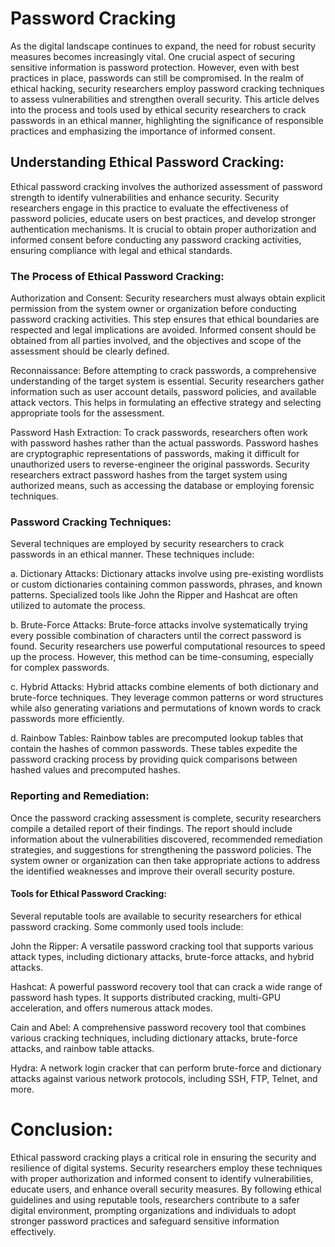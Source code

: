 # Password Cracking

As the digital landscape continues to expand, the need for robust security measures becomes increasingly vital. One crucial aspect of securing sensitive information is password protection. However, even with best practices in place, passwords can still be compromised. In the realm of ethical hacking, security researchers employ password cracking techniques to assess vulnerabilities and strengthen overall security. This article delves into the process and tools used by ethical security researchers to crack passwords in an ethical manner, highlighting the significance of responsible practices and emphasizing the importance of informed consent.

## Understanding Ethical Password Cracking:

Ethical password cracking involves the authorized assessment of password strength to identify vulnerabilities and enhance security. Security researchers engage in this practice to evaluate the effectiveness of password policies, educate users on best practices, and develop stronger authentication mechanisms. It is crucial to obtain proper authorization and informed consent before conducting any password cracking activities, ensuring compliance with legal and ethical standards.

### The Process of Ethical Password Cracking:

Authorization and Consent:
Security researchers must always obtain explicit permission from the system owner or organization before conducting password cracking activities. This step ensures that ethical boundaries are respected and legal implications are avoided. Informed consent should be obtained from all parties involved, and the objectives and scope of the assessment should be clearly defined.

Reconnaissance:
Before attempting to crack passwords, a comprehensive understanding of the target system is essential. Security researchers gather information such as user account details, password policies, and available attack vectors. This helps in formulating an effective strategy and selecting appropriate tools for the assessment.

Password Hash Extraction:
To crack passwords, researchers often work with password hashes rather than the actual passwords. Password hashes are cryptographic representations of passwords, making it difficult for unauthorized users to reverse-engineer the original passwords. Security researchers extract password hashes from the target system using authorized means, such as accessing the database or employing forensic techniques.

### Password Cracking Techniques:
Several techniques are employed by security researchers to crack passwords in an ethical manner. These techniques include:

a. Dictionary Attacks: Dictionary attacks involve using pre-existing wordlists or custom dictionaries containing common passwords, phrases, and known patterns. Specialized tools like John the Ripper and Hashcat are often utilized to automate the process.

b. Brute-Force Attacks: Brute-force attacks involve systematically trying every possible combination of characters until the correct password is found. Security researchers use powerful computational resources to speed up the process. However, this method can be time-consuming, especially for complex passwords.

c. Hybrid Attacks: Hybrid attacks combine elements of both dictionary and brute-force techniques. They leverage common patterns or word structures while also generating variations and permutations of known words to crack passwords more efficiently.

d. Rainbow Tables: Rainbow tables are precomputed lookup tables that contain the hashes of common passwords. These tables expedite the password cracking process by providing quick comparisons between hashed values and precomputed hashes.

### Reporting and Remediation:
Once the password cracking assessment is complete, security researchers compile a detailed report of their findings. The report should include information about the vulnerabilities discovered, recommended remediation strategies, and suggestions for strengthening the password policies. The system owner or organization can then take appropriate actions to address the identified weaknesses and improve their overall security posture.

#### Tools for Ethical Password Cracking:

Several reputable tools are available to security researchers for ethical password cracking. Some commonly used tools include:

John the Ripper: A versatile password cracking tool that supports various attack types, including dictionary attacks, brute-force attacks, and hybrid attacks.

Hashcat: A powerful password recovery tool that can crack a wide range of password hash types. It supports distributed cracking, multi-GPU acceleration, and offers numerous attack modes.

Cain and Abel: A comprehensive password recovery tool that combines various cracking techniques, including dictionary attacks, brute-force attacks, and rainbow table attacks.

Hydra: A network login cracker that can perform brute-force and dictionary attacks against various network protocols, including SSH, FTP, Telnet, and more.

# Conclusion:

Ethical password cracking plays a critical role in ensuring the security and resilience of digital systems. Security researchers employ these techniques with proper authorization and informed consent to identify vulnerabilities, educate users, and enhance overall security measures. By following ethical guidelines and using reputable tools, researchers contribute to a safer digital environment, prompting organizations and individuals to adopt stronger password practices and safeguard sensitive information effectively.